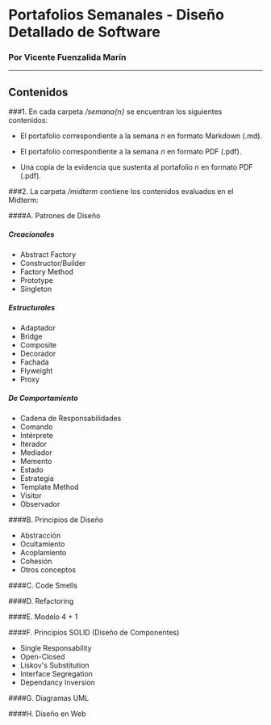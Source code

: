 # Portafolios Semanales - Diseño Detallado de Software

### Por Vicente Fuenzalida Marín

-----------

## Contenidos

###1. En cada carpeta */semana{n}* se encuentran los siguientes contenidos:

*   El portafolio correspondiente a la semana *n* en formato Markdown (.md).

*   El portafolio correspondiente a la semana *n* en formato PDF (.pdf).

*   Una copia de la evidencia que sustenta al portafolio *n* en formato PDF (.pdf).


###2. La carpeta */midterm* contiene los contenidos evaluados en el Midterm:

####A. Patrones de Diseño

##### Creacionales
* Abstract Factory
* Constructor/Builder
* Factory Method
* Prototype	
* Singleton

##### Estructurales

* Adaptador
* Bridge
* Composite
* Decorador
* Fachada
* Flyweight
* Proxy

##### De Comportamiento

* Cadena de Responsabilidades
* Comando
* Intérprete
* Iterador
* Mediador
* Memento
* Estado
* Estrategia
* Template Method
* Visitor
* Observador

####B. Principios de Diseño

* Abstracción
* Ocultamiento
* Acoplamiento
* Cohesión
* Otros conceptos
 
####C. Code Smells

####D. Refactoring

####E. Modelo 4 + 1

####F. Principios SOLID (Diseño de Componentes)

* Single Responsability
* Open-Closed
* Liskov's Substitution
* Interface Segregation
* Dependancy Inversion

####G. Diagramas UML

####H. Diseño en Web